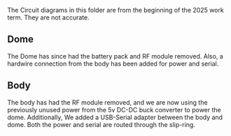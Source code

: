 The Circuit diagrams in this folder are from the beginning of the 2025 work term. They are not accurate.


## Dome
The Dome has since had the battery pack and RF module removed. Also, a hardwire connection from the body has been added for power and serial.

## Body
The body has had the RF module removed, and we are now using the previously unused power from the 5v DC-DC buck converter to power the dome. Additionally, We added a USB-Serial adapter between the body and dome. Both the power and serial are routed through the slip-ring.